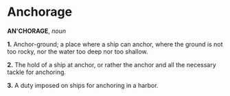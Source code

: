# Anchorage

**AN'CHORAGE**, _noun_

**1.** Anchor-ground; a place where a ship can anchor, where the ground is not too rocky, nor the water too deep nor too shallow.

**2.** The hold of a ship at anchor, or rather the anchor and all the necessary tackle for anchoring.

**3.** A duty imposed on ships for anchoring in a harbor.
